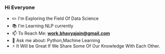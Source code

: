 ### Hi Everyone
* :pencil2: I'm Exploring the Field Of Data Science
* :books: I'm Learning NLP currently
* 📫 To Reach Me: **work.bhavyajain@gmail.com**
* 💬 Ask me about: Python,Machine Learning 
* ⚡ It Will be Great If We Share Some Of Our Knowledge With Each Other.


<!--
**bhavya-jain99/bhavya-jain99** is a ✨ _special_ ✨ repository because its `README.md` (this file) appears on your GitHub profile.

Here are some ideas to get you started:

- 🔭 I’m currently working on ...
- 🌱 I’m currently learning ...
- 👯 I’m looking to collaborate on ...
- 🤔 I’m looking for help with ...
- 💬 Ask me about ...
- 📫 How to reach me: ...
- 😄 Pronouns: ...
- ⚡ Fun fact: ...
-->
